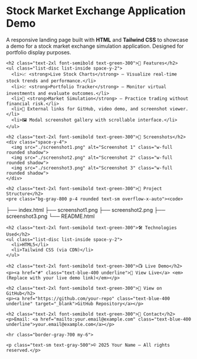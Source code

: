 <!DOCTYPE html>
<html lang="en">
<head>
  <meta charset="UTF-8">
  <meta name="viewport" content="width=device-width, initial-scale=1">
  <title>Stock Market Exchange Application Demo</title>
  <link href="https://cdn.tailwindcss.com" rel="stylesheet">
</head>
<body class="bg-gray-900 text-white font-sans leading-relaxed p-8">
  <div class="max-w-4xl mx-auto space-y-8">
    <h1 class="text-4xl font-bold text-green-400">Stock Market Exchange Application Demo</h1>
    <p>A responsive landing page built with <strong>HTML</strong> and <strong>Tailwind CSS</strong> to showcase a demo for a stock market exchange simulation application. Designed for portfolio display purposes.</p>

    <h2 class="text-2xl font-semibold text-green-300">🚀 Features</h2>
    <ul class="list-disc list-inside space-y-2">
      <li>📈 <strong>Live Stock Charts</strong> – Visualize real-time stock trends and performance.</li>
      <li>💹 <strong>Portfolio Tracker</strong> – Monitor virtual investments and evaluate outcomes.</li>
      <li>🧪 <strong>Market Simulation</strong> – Practice trading without financial risk.</li>
      <li>🔗 External links for GitHub, video demo, and screenshot viewer.</li>
      <li>🖼️ Modal screenshot gallery with scrollable interface.</li>
    </ul>

    <h2 class="text-2xl font-semibold text-green-300">📸 Screenshots</h2>
    <div class="space-y-4">
      <img src="./screenshot1.png" alt="Screenshot 1" class="w-full rounded shadow">
      <img src="./screenshot2.png" alt="Screenshot 2" class="w-full rounded shadow">
      <img src="./screenshot3.png" alt="Screenshot 3" class="w-full rounded shadow">
    </div>

    <h2 class="text-2xl font-semibold text-green-300">📂 Project Structure</h2>
    <pre class="bg-gray-800 p-4 rounded text-sm overflow-x-auto"><code>
├── index.html
├── screenshot1.png
├── screenshot2.png
├── screenshot3.png
└── README.html
    </code></pre>

    <h2 class="text-2xl font-semibold text-green-300">🛠️ Technologies Used</h2>
    <ul class="list-disc list-inside space-y-2">
      <li>HTML5</li>
      <li>Tailwind CSS (via CDN)</li>
    </ul>

    <h2 class="text-2xl font-semibold text-green-300">📺 Live Demo</h2>
    <p><a href="#" class="text-blue-400 underline">🔗 View Live</a> <em>(Replace with your live demo link)</em></p>

    <h2 class="text-2xl font-semibold text-green-300">📁 View on GitHub</h2>
    <p><a href="https://github.com/your-repo" class="text-blue-400 underline" target="_blank">GitHub Repository</a></p>

    <h2 class="text-2xl font-semibold text-green-300">📧 Contact</h2>
    <p>Email: <a href="mailto:your.email@example.com" class="text-blue-400 underline">your.email@example.com</a></p>

    <hr class="border-gray-700 my-6">

    <p class="text-sm text-gray-500">© 2025 Your Name — All rights reserved.</p>
  </div>
</body>
</html>
